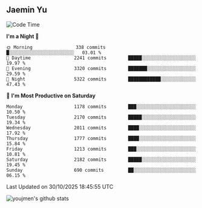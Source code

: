 ## Jaemin Yu

<!--START_SECTION:waka-->
![Code Time](http://img.shields.io/badge/Code%20Time-11%20mins-blue)

**I'm a Night 🦉** 

```text
🌞 Morning                338 commits         █░░░░░░░░░░░░░░░░░░░░░░░░   03.01 % 
🌆 Daytime                2241 commits        █████░░░░░░░░░░░░░░░░░░░░   19.97 % 
🌃 Evening                3320 commits        ███████░░░░░░░░░░░░░░░░░░   29.59 % 
🌙 Night                  5322 commits        ████████████░░░░░░░░░░░░░   47.43 % 
```
📅 **I'm Most Productive on Saturday** 

```text
Monday                   1178 commits        ███░░░░░░░░░░░░░░░░░░░░░░   10.50 % 
Tuesday                  2170 commits        █████░░░░░░░░░░░░░░░░░░░░   19.34 % 
Wednesday                2011 commits        ████░░░░░░░░░░░░░░░░░░░░░   17.92 % 
Thursday                 1777 commits        ████░░░░░░░░░░░░░░░░░░░░░   15.84 % 
Friday                   1213 commits        ███░░░░░░░░░░░░░░░░░░░░░░   10.81 % 
Saturday                 2182 commits        █████░░░░░░░░░░░░░░░░░░░░   19.45 % 
Sunday                   690 commits         ██░░░░░░░░░░░░░░░░░░░░░░░   06.15 % 
```



 Last Updated on 30/10/2025 18:45:55 UTC
<!--END_SECTION:waka-->

![youjmen's github stats](https://github-readme-stats.vercel.app/api?username=youjmen&show_icons=true)
